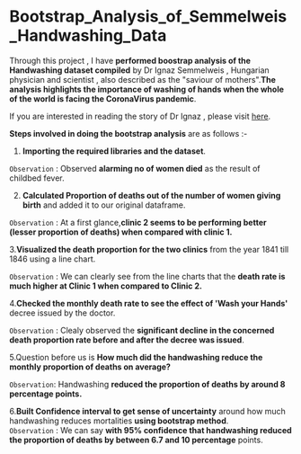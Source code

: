 # Bootstrap_Analysis_of_Semmelweis_Handwashing_Data

Through this project , I have **performed boostrap analysis of the Handwashing dataset compiled** by Dr Ignaz Semmelweis , Hungarian physician and scientist , also described as the "saviour of mothers".**The analysis highlights the importance of washing of hands when the whole of the world is facing the CoronaVirus pandemic**.

If you are interested in reading the story of Dr Ignaz , please visit [here](https://github.com/RishabhBansal2409/Bootstrap_Analysis_of_Handwashing_Data/blob/master/Writeup%20on%20%20Dr%20Ignaz%20%20Semmelweis).

**Steps involved in doing the bootstrap analysis** are as follows :-

1. **Importing the required libraries and the dataset**.  

`Observation` : Observed **alarming no of women died** as the result of childbed fever.

2. **Calculated Proportion of deaths out of the number of women giving birth** and added it to our original dataframe.  

`Observation` : At a first glance,**clinic 2 seems to be performing better (lesser proportion of deaths) when compared with clinic 1.**

3.**Visualized the death proportion for the two clinics** from the year 1841 till 1846 using a line chart.  

`Observation` : We can clearly see from the line charts that the **death rate is much higher at Clinic 1 when compared to Clinic 2.**

4.**Checked the monthly death rate to see the effect of 'Wash your Hands'** decree issued by the doctor.  

`Observation` : Clealy observed the **significant decline in the concerned death proportion rate before and after the decree was issued**.

5.Question before us is **How much did the handwashing reduce the monthly proportion of deaths on average?**  

`Observation`: Handwashing **reduced the proportion of deaths by around 8 percentage points.**

6.**Built Confidence interval to get sense of uncertainty** around how much handwashing reduces mortalities **using bootstrap method**.     
`Observation` : We can say **with 95% confidence that handwashing reduced the proportion of deaths by between 6.7 and 10 percentage** points.
